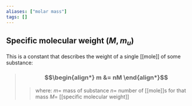 ```yaml
---
aliases: ["molar mass"]
tags: []
---
```


## Specific molecular weight ($M,m_{u}$)

This is a constant that describes the weight of a single [[mole]] of some substance:

> ### $$\begin{align*} m &= nM  \end{align*}$$
>> where:
>> $m=$ mass of substance
>> $n=$ number of [[mole]]s for that mass
>> $M=$ [[specific molecular weight]]
